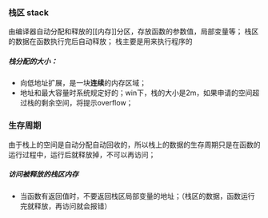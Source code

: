 ### 栈区 stack
由编译器自动分配和释放的[[内存]]分区，存放函数的参数值，局部变量等；
栈区的数据在函数执行完后自动释放；
栈主要是用来执行程序的
##### 栈分配的大小：
-   向低地址扩展，是一块**连续**的内存区域；
-   地址和最大容量时系统规定好的；win下，栈的大小是2m，如果申请的空间超过栈的剩余空间，将提示overflow；
### 生存周期
由于栈上的空间是自动分配自动回收的，所以栈上的数据的生存周期只是在函数的运行过程中，运行后就释放掉，不可以再访问；
##### 访问被释放的栈区内存
-   当函数有返回值时，不要返回栈区局部变量的地址；（栈区的数据，函数运行完就释放，再访问就会报错） 